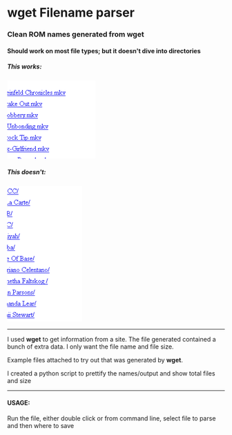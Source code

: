 # wget Filename parser
### Clean ROM names generated from wget

#### Should work on most file types; but it doesn't dive into directories

##### This works:
![Correct:](/images/Sample_Type.PNG)

##### This doesn't:
![Incorrect:](/images/Incorrect_Format.PNG)

----------

I used **wget** to get information from a site.
The file generated contained a bunch of extra data.  I only want the file name and file size.

Example files attached to try out that was generated by **wget**.

I created a python script to prettify the names/output and show total files and size

----------

#### USAGE:
Run the file, either double click or from command line, select file to parse and then where to save
